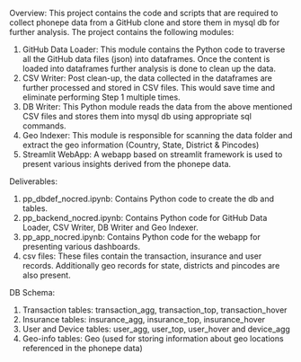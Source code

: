 Overview:
This project contains the code and scripts that are required to collect phonepe data from a GitHub clone and store them in mysql db for further analysis.  The project contains the following modules:
1) GitHub Data Loader: This module contains the Python code to traverse all the GitHub data files (json) into dataframes.  Once the content is loaded into dataframes further analysis is done to clean up the data.
2) CSV Writer: Post clean-up, the data collected in the dataframes are further processed and stored in CSV files. This would save time and eliminate performing Step 1 multiple times.
3) DB Writer: This Python module reads the data from the above mentioned CSV files and stores them into mysql db using appropriate sql commands.
4) Geo Indexer: This module is responsible for scanning the data folder and extract the geo information (Country, State, District & Pincodes)
5) Streamlit WebApp: A webapp based on streamlit framework is used to present various insights derived from the phonepe data.

Deliverables:
1) pp_dbdef_nocred.ipynb: Contains Python code to create the db and tables.
2) pp_backend_nocred.ipynb: Contains Python code for GitHub Data Loader, CSV Writer, DB Writer and Geo Indexer.
3) pp_app_nocred.ipynb: Contains Python code for the webapp for presenting various dashboards.
4) csv files: These files contain the transaction, insurance and user records.  Additionally geo records for state, districts and pincodes are also present.

DB Schema: 
1) Transaction tables: transaction_agg, transaction_top, transaction_hover
2) Insurance tables: insurance_agg, insurance_top, insurance_hover
3) User and Device tables: user_agg, user_top, user_hover and device_agg
4) Geo-info tables: Geo (used for storing information about geo locations referenced in the phonepe data)

